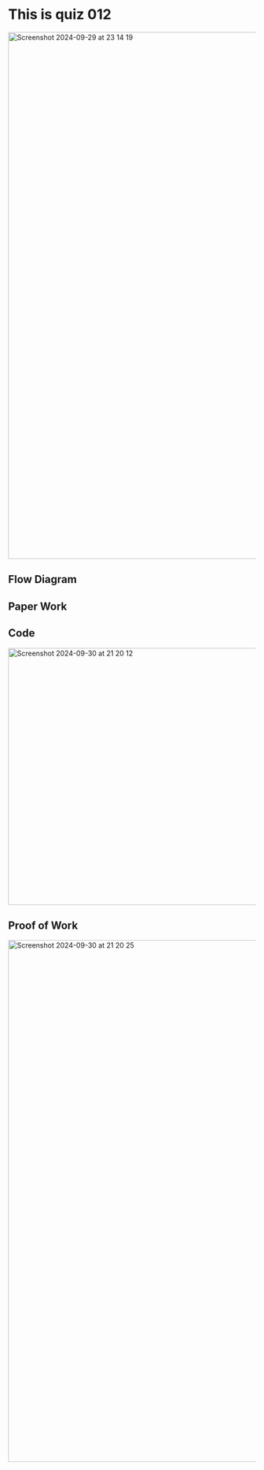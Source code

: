 # This is quiz 012

<img width="1070" alt="Screenshot 2024-09-29 at 23 14 19" src="https://github.com/user-attachments/assets/35e97568-9455-4ada-9a00-e4c770ecba39">



## Flow Diagram




## Paper Work




## Code

<img width="522" alt="Screenshot 2024-09-30 at 21 20 12" src="https://github.com/user-attachments/assets/be181546-9b7e-4e68-bc5f-3c3ef4dc13c1">



## Proof of Work

<img width="1060" alt="Screenshot 2024-09-30 at 21 20 25" src="https://github.com/user-attachments/assets/edcca3a5-cc86-4e44-a768-37a07992a6b4">
